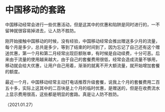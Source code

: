 # 中国移动的套路

中国移动经常会进行一些优惠活动，但是这其中的优惠和陷阱是同时进行的，一不留神就很容易掉进去，让人防不胜防。

刚开始接触中国移动的时候，没有经验，中国移动经常会推出赠送多少月的流量，每个月是多少，总共是多少，等到了结束的时间到了，因为忘记了自己还有这个赠送优惠，第一个月和第二月经常出现巨额账单，有时候是自动续费，十分可恶。后来由于流量的使用越来越大，由于自己的套餐费用很低，经常会造成流量不够用，移动就会给大优惠，让用户自己用着，渐渐的就离不开大额流量，就开始增加套餐的额度。

最近一个月，中国移动经常主动打电话推荐升级套餐，说我上个月的套餐费用二百五十多，实际上这其中的二百块是上个月的临时优惠，是赠送的，但是在收费流水上显示费用很高，这些都是明显的套路。真是让人防不胜防。

（2021.01.27）